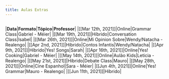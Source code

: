 ```yaml
---
title: Aulas Extras
---
```


## 
|**Data**|**Formato**|**Tópico**|**Professor**|
|[[Mar 12th, 2021]]|Online|Grammar Class|Gabriel - Méier|
|[[Mar 19th, 2021]]|Híbrido|Conversation Class|Isabel|
|[[Mar 26th, 2021]]|Online|Mi Opinion Sobre|Wendy/Natacha - Realengo|
|[[Apr 2nd, 2021]]|Híbrido|Contos Infantis|Wendy/Natacha|
|[[Apr 9th, 2021]]|Híbrido|Yes! Songs|Sarah|
|[[Apr 16th, 2021]]|Online|Yes! Cooking|Gabriel - Méier|
|[[May 14th, 2021]]|Online|Aulão Kids|Leticia - Realengo|
|[[May 21st, 2021]]|Híbrido|Debate Class|Mauro|
|[[May 28th, 2021]]|Online|Cine Espanhol|Sara - Méier|
|[[Jun 4th, 2021]]|Online|Yes! Grammar|Mauro - Realengo|
|[[Jun 11th, 2021]]|Híbrido|
